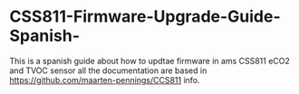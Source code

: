 # CSS811-Firmware-Upgrade-Guide-Spanish-
This is a spanish guide about how to updtae firmware in ams CSS811 eCO2 and TVOC sensor all the documentation are based in https://github.com/maarten-pennings/CCS811 info.
